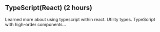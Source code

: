 ## TypeScript(React) (2 hours)

Learned more about using typescript within react.
Utility types.
TypeScript with high-order components...
